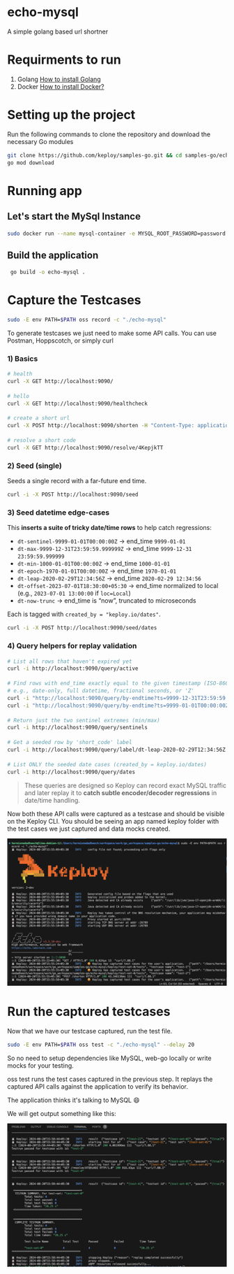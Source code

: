 # echo-mysql
A simple golang based url shortner


# Requirments to run
1. Golang [How to install Golang](https://go.dev/doc/install)
2. Docker [How to install Docker?](https://docs.docker.com/engine/install/)


# Setting up the project
Run the following commands to clone the repository and download the necessary Go modules


``` bash
git clone https://github.com/keploy/samples-go.git && cd samples-go/echo-mysql
go mod download
```


# Running app

## Let's start the MySql Instance

``` bash
sudo docker run --name mysql-container -e MYSQL_ROOT_PASSWORD=password -e MYSQL_DATABASE=uss -p 3306:3306 --rm mysql:latest
```
## Build the application 

``` bash
 go build -o echo-mysql . 
 ```

# Capture the Testcases

``` bash
sudo -E env PATH=$PATH oss record -c "./echo-mysql"
```

To generate testcases we just need to make some API calls. You can use Postman, Hoppscotch, or simply curl


### 1) Basics

```bash
# health
curl -X GET http://localhost:9090/

# hello
curl -X GET http://localhost:9090/healthcheck

# create a short url
curl -X POST http://localhost:9090/shorten -H "Content-Type: application/json" -d '{"url": "https://github.com"}'

# resolve a short code
curl -X GET http://localhost:9090/resolve/4KepjkTT
```

### 2) Seed (single)

Seeds a single record with a far-future end time.

```bash
curl -i -X POST http://localhost:9090/seed
```

### 3) Seed datetime edge-cases

This **inserts a suite of tricky date/time rows** to help catch regressions:

* `dt-sentinel-9999-01-01T00:00:00Z` → end\_time `9999-01-01`
* `dt-max-9999-12-31T23:59:59.999999Z` → end\_time `9999-12-31 23:59:59.999999`
* `dt-min-1000-01-01T00:00:00Z` → end\_time `1000-01-01`
* `dt-epoch-1970-01-01T00:00:00Z` → end\_time `1970-01-01`
* `dt-leap-2020-02-29T12:34:56Z` → end\_time `2020-02-29 12:34:56`
* `dt-offset-2023-07-01T18:30:00+05:30` → end\_time normalized to local (e.g., `2023-07-01 13:00:00` if `loc=Local`)
* `dt-now-trunc` → end\_time is “now”, truncated to microseconds

Each is tagged with `created_by = "keploy.io/dates"`.

```bash
curl -i -X POST http://localhost:9090/seed/dates
```

### 4) Query helpers for replay validation

```bash
# List all rows that haven't expired yet
curl -i http://localhost:9090/query/active

# Find rows with end_time exactly equal to the given timestamp (ISO-8601 accepted)
# e.g., date-only, full datetime, fractional seconds, or 'Z'
curl -i "http://localhost:9090/query/by-endtime?ts=9999-12-31T23:59:59.999999Z"
curl -i "http://localhost:9090/query/by-endtime?ts=9999-01-01T00:00:00Z"

# Return just the two sentinel extremes (min/max)
curl -i http://localhost:9090/query/sentinels

# Get a seeded row by 'short_code' label
curl -i http://localhost:9090/query/label/dt-leap-2020-02-29T12:34:56Z

# List ONLY the seeded date cases (created_by = keploy.io/dates)
curl -i http://localhost:9090/query/dates
```

> These queries are designed so Keploy can record exact MySQL traffic and later replay it to **catch subtle encoder/decoder regressions** in date/time handling.


Now both these API calls were captured as a testcase and should be visible on the Keploy CLI. You should be seeing an app named keploy folder with the test cases we just captured and data mocks created.

![alt text](https://github.com/Hermione2408/samples-go/blob/app/echo-mysql/img/keploy_record.png?raw=true)

# Run the captured testcases

Now that we have our testcase captured, run the test file.

```bash
sudo -E env PATH=$PATH oss test -c "./echo-mysql" --delay 20
```

So no need to setup dependencies like MySQL, web-go locally or write mocks for your testing.

oss test runs the test cases captured in the previous step. It replays the captured API calls against the application to verify its behavior. 

The application thinks it's talking to MySQL 😄

We will get output something like this:

![alt text](https://github.com/Hermione2408/samples-go/blob/app/echo-mysql/img/keploy_test.png?raw=true)